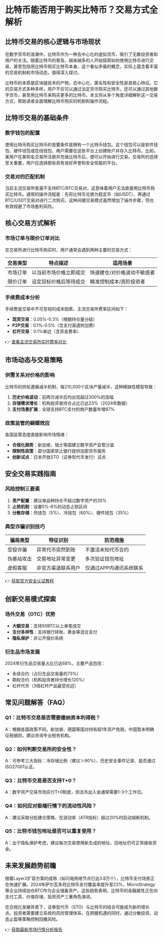 # 比特币能否用于购买比特币？交易方式全解析

## 比特币交易的核心逻辑与市场现状

在数字货币的浪潮中，比特币作为一种去中心化的虚拟货币，吸引了无数投资者和用户的关注。随着比特币的普及，越来越多的人开始探索如何使用比特币进行交易，甚至包括用比特币购买比特币本身。这个看似矛盾的概念，实际上蕴含着丰富的交易机制和市场动态，值得深入探讨。

比特币的本质是区块链技术的产物，去中心化、匿名性和安全性是其核心特征。它的交易方式多种多样，用户不仅可以通过法定货币购买比特币，还可以通过其他数字货币，甚至用比特币来购买更多的比特币。本文将从多个角度详细解析这一交易方式，帮助读者全面理解比特币购买的机制和操作流程。

## 比特币交易的基础条件

### 数字钱包的配置
使用比特币购买比特币的首要条件是拥有一个比特币钱包。这个钱包可以是软件钱包、硬件钱包或在线钱包，用户需要在这些平台上创建账户并存入比特币。比如，某用户在某知名交易所注册并充值比特币后，便可以开始进行交易。交易所的选择至关重要，用户应选择那些具有良好声誉和安全性能的平台。

### 交易对的匹配机制
当前主流交易所普遍不支持BTC/BTC交易对，这意味着用户无法直接用比特币购买比特币。通常的操作流程是：先将比特币兑换为稳定币（如USDT），再通过BTC/USDT交易对进行二次购买。这种间接交易模式虽然增加了操作步骤，但也有效规避了市场套利风险。

## 核心交易方式解析

### 市场订单与限价订单对比
在交易所进行比特币购买时，用户通常会遇到两种主要的交易方式：

| 交易类型    | 特点描述                          | 适用场景                     |
|-------------|-----------------------------------|----------------------------|
| 市场订单    | 以当前市场价格立即成交            | 快速建仓/对价格波动不敏感者 |
| 限价订单    | 设定目标价格后等待成交            | 精准控制成本/高阶投资者     |

### 手续费成本分析
手续费是交易中不可忽视的成本因素，主流交易所费率区间如下：
- **现货交易**：0.05%-0.3%（根据持仓量分级）
- **P2P交易**：0.1%-0.5%（含支付渠道附加费）
- **杠杆交易**：0.1%单边（含资金费率）

👉 [查看主流交易所实时费率对比](https://bit.ly/okx_welcome)

## 市场动态与交易策略

### 供需关系对价格的影响
比特币的供给遵循减半机制，每210,000个区块产量减半，这种稀缺性模型导致：
1. **历史价格波动**：前两次减半后均出现超过300%的涨幅
2. **存储需求增长**：机构投资者持仓占比已达23%（2024年数据）
3. **支付场景扩展**：全球支持BTC支付的商户数量年增87%

### 政策监管的蝴蝶效应
各国监管态度直接影响市场情绪：
- **合规化趋势**：新加坡、瑞士等国建立数字资产监管沙盒
- **限制性政策**：部分国家禁止银行提供加密货币服务
- **创新试点**：日本开放STO（证券型代币发行）试点

## 安全交易实践指南

### 风险控制三要素
1. **资产配置**：建议单品种持仓不超过数字资产的35%
2. **止损机制**：设置5%-8%的动态止损区间
3. **分散存储**：热钱包（5%）、冷钱包（60%）、硬件钱包（35%）

### 典型诈骗识别技巧
| 骗局类型       | 特征识别                  | 防范措施                  |
|----------------|--------------------------|--------------------------|
| 空投诈骗       | 异常代币突然到账          | 不激活未知代币合约       |
| 伪基站攻击     | 交易地址异常变更          | 多次验证钱包地址         |
| 虚假客服       | 非官方渠道联系用户        | 仅通过APP内通讯系统联系  |

👉 [获取官方安全认证教程](https://bit.ly/okx_welcome)

## 创新交易模式探索

### 场外交易（OTC）优势
- **大额交易**：支持50BTC以上单笔成交
- **支付多样性**：支持银行转账、黄金等混合支付
- **隐私保护**：非公开报价系统

### 衍生品市场发展
2024年衍生品交易量占比已达68%，主要产品包括：
- 永续合约（占衍生品交易量的73%）
- 期权合约（机构投资者持仓增长120%）
- 杠杆代币（3倍杠杆产品最受欢迎）

## 常见问题解答（FAQ）

### Q1：比特币交易是否需要缴纳资本利得税？
A：根据各国政策不同，新加坡、德国等国对持有超1年资产免税，中国暂未明确征税细则，建议咨询专业税务机构。

### Q2：如何判断交易所的安全性？
A：可参考三大指标：冷存储比例（建议＞90%）、历史安全事件记录、是否通过ISO27001认证。

### Q3：比特币交易是否支持T+0？
A：数字资产交易市场实行T+0制度，但法币出入金通常需要1-3个工作日。

### Q4：如何应对极端行情下的流动性风险？
A：建议采取分批建仓策略，在波动率（ATR指标）超过20%时启动熔断机制。

### Q5：比特币钱包地址是否可以重复使用？
A：出于隐私保护考虑，建议每次交易使用新生成的地址，旧地址仍可正常接收资金。

## 未来发展趋势前瞻

随着Layer2扩容方案的成熟（如闪电网络节点已达3.8万个），比特币支付场景正在快速扩展。2024年萨尔瓦多将比特币支付覆盖率提升至23%，MicroStrategy等企业持续加仓BTC作为企业储备资产。这些趋势表明，比特币的金融属性正在向支付工具、价值存储、投资资产三重角色演进。

在合规化发展背景下，证券型代币（STO）与比特币的结合可能成为新的增长点。投资者需要建立系统的风险管理体系，在把握机遇的同时，通过分散投资、动态止盈等策略控制回撤风险。

👉 [获取最新市场行情分析报告](https://bit.ly/okx_welcome)